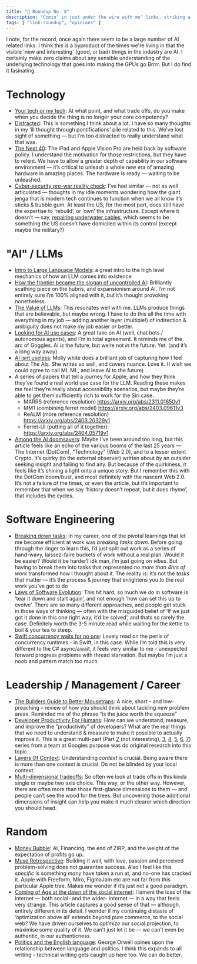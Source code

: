 ```yaml
---
title: "🔗 Roundup No. 8"
description: "Comin' in just under the wire with mo’ links, striking a reflective tone"
tags: [ "link-roundup", "opinions" ]
---
```

I note, for the record, once again there seem to be a large number of AI related links. I think this is a byproduct of the times we're living in that the visible 'new and interesting' (good, or bad) things in the industry are AI. I certainly make zero claims about any sensible understanding of the underlying technology that goes into making the GPUs go Brrrr. But I do find it fasinating.

# Technology
- [Your tech or my tech](https://berthub.eu/articles/posts/your-tech-my-tech/): At what point, and what trade offs, do you make when you decide the thing is no longer your core competency?
- [Distracted](https://lmnt.me/blog/distracted.html): This is something I think about a lot. I have so many thoughts in my ‘ill thought through pontifications’ pile related to this. We’ve lost sight of something — but I’m too distracted to really understand what that was.
- [The Next 40](https://furbo.org/2024/01/29/the-next-40/): The iPad and Apple Vision Pro are held back by software policy. I understand the motivation for those restrictions, but they have to relent. We have to allow a greater depth of capability in our software environment — it’s critical to unleash a whole new era of amazing hardware in amazing places. The hardware is ready — waiting to be unleashed.
- [Cyber-security pre-war reality check](https://berthub.eu/articles/posts/cyber-security-pre-war-reality-check/): I’ve had similar — not as well articulated — thoughts in my idle moments wondering how the giant jenga that is modern tech continues to function when we all know it’s sticks & bubble gum. At least the US, for the most part, does still have the expertise to ‘rebuild’, or ‘own’ the infrastructure. Except where it doesn’t — say, [repairing underwater cables](https://www.theverge.com/c/24070570/internet-cables-undersea-deep-repair-ships), which seems to be something the US doesn’t have domiciled within its control (except maybe the military?)

# "AI" / LLMs
- [Intro to Large Language Models](https://m.youtube.com/watch?v=zjkBMFhNj_g): a great intro to the high level mechanics of how an LLM comes into existence
- [How the frontier became the slogan of uncontrolled AI](https://www.schneier.com/blog/archives/2024/02/how-the-frontier-became-the-slogan-of-uncontrolled-ai.html): Brilliantly scathing piece on the hubris, and expansionism around AI. I’m not entirely sure I’m 100% aligned with it, but it’s thought provoking nonetheless.
- [The Value of LLMs](https://bsky.app/profile/martin.kleppmann.com/post/3kquvol6s5b2a): This resonates well with me. LLMs produce things that are believable, but maybe wrong. I have to do this all the time with everything in my job — adding another layer (multiple!) of indirection & ambiguity does not make my job easier _or_ better.
- [Looking for AI use cases](https://www.ben-evans.com/benedictevans/2024/4/19/looking-for-ai-use-cases): A great take on AI (well, chat bots / autonomous agents), and I’m in total agreement. It reminds me of the arc of Goggles. AI *is* the future, but we’re not *in* the future. Yet. (and it’s  a long way away)
- [AI isnt useless](https://www.citationneeded.news/ai-isnt-useless/): Molly white does a brilliant job of capturing how I feel about The AIs. She writes so well, and covers nuance. Love it. (I wish we could agree to call ML ML, and leave AI to the future)
- A series of papers that tell a journey for Apple, and how they think they’ve found a real world use case for the LLM. Reading these makes me feel they’re really about accessibility scenarios, but maybe they’re able to get them sufficiently rich to work for the Siri case.
  - MARRS (reference resolution) https://arxiv.org/abs/2311.01650v1
  - MM1 (combining ferret model) https://arxiv.org/abs/2403.09611v3
  - ReALM (more reference resolution) https://arxiv.org/abs/2403.20329v1
  - Ferret-UI (putting all of it together): https://arxiv.org/abs/2404.05719v1
- [Among the AI doomsayers](https://www.newyorker.com/magazine/2024/03/18/among-the-ai-doomsayers): Maybe I’ve been around too long, but this article feels like an echo of the various booms of the last 25 years — The Internet (DotCom), “Technology” (Web 2.0), and to a lesser extent Crypto. It’s quirky (to the external observer) written about _by_ an outsider seeking insight and failing to find any. But because of the quirkiness, it feels like it’s shining a light onto a unique story. But I remember this with the DotCom boom/bust, and most definitely with the nascent Web 2.0. It’s not a failure of the times, or even the article, but it’s important to remember that when we say ‘history doesn’t repeat, but it does rhyme’, that includes the cycles.

# Software Engineering
- [Breaking down tasks](https://jacobian.org/2024/mar/11/breaking-down-tasks/): In my career, one of the pivotal learnings that let me become efficient at work was _breaking tasks down_. Before going through the ringer to learn this, I’d just split out work as a series of hand-wavy, laissez-faire buckets of work without a real plan. Would it be easier? Would it be harder? idk man, i’m just going on _vibes_. But having to break them into tasks that represented _no more than 4hrs of work_ transformed how I thought about it. The reality is: It’s not the *tasks* that matter — it’s the process & journey that enlightens you to the real work you’ve got to do
- [Laws of Software Evolution](https://two-wrongs.com/laws-of-software-evolution): This hit hard; so much we do in software is ‘tear it down and start again’, and not enough ‘how can set this up to evolve’. There are so many different approaches, and people get stuck in those ways of thinking — often with the misguided belief of ‘If we just got it done in this one right way, it’d be solved’, and thats so rarely the case. Definitely worth the 3-5 minute read while waiting for the kettle to boil & your tea to steep.
- [Swift concurrency waits for no one](https://saagarjha.com/blog/2023/12/22/swift-concurrency-waits-for-no-one/): Lovely read on the perils of concurrency runtimes - in Swift, in this case. While I’m told this is very different to the C# async/await, it feels very similar to me - unexpected forward progress problems with thread starvation. But maybe I’m just a noob and pattern match too much

# Leadership / Management / Career
- [The Builders Guide to Better Mousetraps](https://brooker.co.za/blog/2024/03/04/mousetrap.html): A nice, short – and low-preaching – review of how you should think about tackling new problem areas. Reminded me of the phrase “is the juice worth the squeeze”
- [Developer Productivity For Humans](https://www.computer.org/csdl/magazine/so/2023/01/09994260/1JgvStCbvcQ): How can we understand, measure, and improve the “productivity” of developers? What are the real things that we need to understand & measure to make it possible to actually improve it. This is a great multi-part (Part [2](https://ieeexplore.ieee.org/document/10043615) (not interesting), [3](https://ieeexplore.ieee.org/document/10109339), [4](https://ieeexplore.ieee.org/document/10176199), [5](https://ieeexplore.ieee.org/document/10273824), [6](https://www.computer.org/csdl/magazine/so/2023/06/10339107/1SwMIXXv6Y8), [7](https://ieeexplore.ieee.org/document/10372494/references)) series from a team at Googles purpose was do original research into this topic.
- [Layers Of Context](https://lethain.com/layers-of-context/): Understanding _context_ is crucial. Being aware there is more than one context is crucial. Do not be blinded by your local context.
- [Multi-dimensional tradeoffs](https://lethain.com/multi-dimensional-tradeoffs/): So often we look at trade offs in this kinda single or maybe two axis choice. This way, or the other way. However, there are often more than those first-glance dimensions to them — and people can’t see the wood for the trees. But uncovering those additional dimensions of insight can help you make it much clearer which direction you should head.

# Random
- [Money Bubble](https://www.tbray.org/ongoing/When/202x/2024/02/25/Money-AI-Bubble): AI, Financing, the end of ZIRP, and the weight of the expectation of profits go up.
- [Muse Retrospective](https://adamwiggins.com/muse-retrospective/): Building it well, with love, passion and perceived problem-solving does not guarantee success. Also I feel like this *specific* is something *many* have taken a run at, and no-one has cracked it. Apple with Freeform, Miro, FigmaJam etc are not far from this particular Apple tree. Makes me wonder if it’s just not a good paradigm.
- [Coming of Age at the dawn of the social internet](https://www.newyorker.com/culture/the-weekend-essay/coming-of-age-at-the-dawn-of-the-social-internet): I lament the loss of the internet — both social- and the wider- internet — in a way that feels very strange. This article captures a good sense of that — although, entirely different in its detail. I wonder if my continuing distaste of ‘optimization above all’ extends beyond pure commerce, to the social web? We have driven ourselves to *optimize* our social projection, to maximise some quality of it. We can’t just let it be — we can’t even be authentic, in our authenticness.
- [Politics and the English language](https://www.orwell.ru/library/essays/politics/english/e_polit): George Orwell opines upon the relationship between language and politics. I think this expands to all writing - technical writing gets caught up here too. We can do better.
